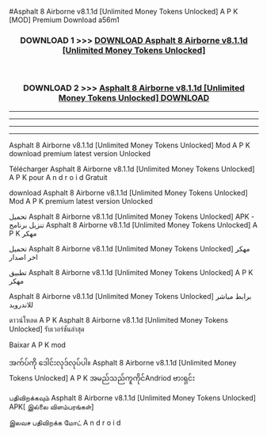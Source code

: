 #Asphalt 8 Airborne v8.1.1d  [Unlimited Money Tokens Unlocked] A P K [MOD] Premium Download a56m1



<div align="center">

<h3>DOWNLOAD 1 >>> <a href="https://teeasianyam.web.app?sq=Asphalt 8 Airborne v8.1.1d  [Unlimited Money Tokens Unlocked]">DOWNLOAD Asphalt 8 Airborne v8.1.1d  [Unlimited Money Tokens Unlocked] </a></h3><br>

<h3>DOWNLOAD 2 >>> <a href="https://teeasianyam.web.app?sq=Asphalt 8 Airborne v8.1.1d  [Unlimited Money Tokens Unlocked] ">Asphalt 8 Airborne v8.1.1d  [Unlimited Money Tokens Unlocked]  DOWNLOAD </a></h3>

</div>


----------------------------------------------------------

----------------------------------------------------------

----------------------------------------------------------

----------------------------------------------------------


Asphalt 8 Airborne v8.1.1d  [Unlimited Money Tokens Unlocked]  Mod A P K download premium latest version Unlocked

Télécharger Asphalt 8 Airborne v8.1.1d  [Unlimited Money Tokens Unlocked]  A P K pour A n d r o i d Gratuit

download Asphalt 8 Airborne v8.1.1d  [Unlimited Money Tokens Unlocked]  Mod A P K premium latest version Unlocked

تحميل Asphalt 8 Airborne v8.1.1d  [Unlimited Money Tokens Unlocked]  APK - تنزيل برنامج Asphalt 8 Airborne v8.1.1d  [Unlimited Money Tokens Unlocked]  A P K مهكر

تحميل Asphalt 8 Airborne v8.1.1d  [Unlimited Money Tokens Unlocked]  مهكر اخر اصدار

تطبيق Asphalt 8 Airborne v8.1.1d  [Unlimited Money Tokens Unlocked]  A P K مهكر

Asphalt 8 Airborne v8.1.1d  [Unlimited Money Tokens Unlocked]  برابط مباشر للاندرويد

ดาวน์โหลด A P K Asphalt 8 Airborne v8.1.1d  [Unlimited Money Tokens Unlocked]  รับเวอร์ชันล่าสุด

Baixar A P K mod

အက်ပ်ကို ဒေါင်းလုဒ်လုပ်ပါ။ Asphalt 8 Airborne v8.1.1d  [Unlimited Money Tokens Unlocked]  A P K အမည်သည်ကူကိုင်Andriod ဗားရှင်း

பதிவிறக்கவும் Asphalt 8 Airborne v8.1.1d  [Unlimited Money Tokens Unlocked]  APK[ இல்லை விளம்பரங்கள்] 
 
இலவச பதிவிறக்க மோட் A n d r o i d



